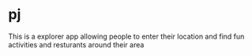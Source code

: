 # pj
This is a explorer app allowing people to enter their location and find fun activities and resturants around their area
